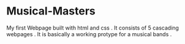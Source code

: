 # Musical-Masters
My first Webpage built with html and css .
It consists of 5 cascading webpages . It is basically a working protype for a musical bands .
